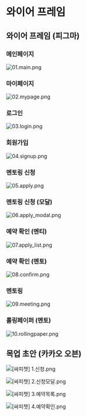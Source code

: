 # 와이어 프레임

## 와이어 프레임 (피그마)

### 메인페이지

![01.main.png](./img/01.main.png)

### 마이페이지

![02.mypage.png](./img/02.mypage.png)

### 로그인

![03.login.png](./img/03.login.png)

### 회원가입

![04.signup.png](./img/04.signup.png)

### 멘토링 신청

![05.apply.png](./img/05.apply.png)

### 멘토링 신청 (모달)

![06.apply_modal.png](./img/06.apply_modal.png)

### 예약 확인 (멘티)

![07.apply_list.png](./img/07.apply_list.png)

### 예약 확인 (멘토)

![08.confirm.png](./img/08.confirm.png)

### 멘토링

![09.meeting.png](./img/09.meeting.png)

### 롤링페이퍼 (멘토)

![10.rollingpaper.png](./img/10.rollingpaper.png)

## 목업 초안 (카카오 오븐)

![[싸피챗] 1.신청.png](./img/%25EC%258B%25B8%25ED%2594%25BC%25EC%25B1%2597_1.%25EC%258B%25A0%25EC%25B2%25AD.png)

![[싸피챗] 2.신청모달.png](./img/%25EC%258B%25B8%25ED%2594%25BC%25EC%25B1%2597_2.%25EC%258B%25A0%25EC%25B2%25AD%25EB%25AA%25A8%25EB%258B%25AC.png)

![[싸피챗] 3.예약목록.png](./img/%25EC%258B%25B8%25ED%2594%25BC%25EC%25B1%2597_3.%25EC%2598%2588%25EC%2595%25BD%25EB%25AA%25A9%25EB%25A1%259D.png)

![[싸피챗] 4.예약확인.png](./img/%25EC%258B%25B8%25ED%2594%25BC%25EC%25B1%2597_4.%25EC%2598%2588%25EC%2595%25BD%25ED%2599%2595%25EC%259D%25B8.png)